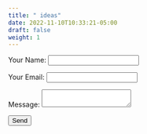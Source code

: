 ```yaml
---
title: " ideas"
date: 2022-11-10T10:33:21-05:00
draft: false
weight: 1
---
```



<form name="contact" method="POST" data-netlify="true">
  <p>
    <label>Your Name: <input type="text" name="name" /></label>
  </p>
  <p>
    <label>Your Email: <input type="email" name="email" /></label>
  </p>
  <p>
    <label>Message: <textarea name="idea"></textarea></label>
  </p>
  <p>
    <button type="submit">Send</button>
  </p>
</form>

